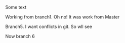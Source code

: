 Some text

Working from branch1. Oh no!
It was work from Master

Branch5. I want conflicts in git. So wll see

Now branch 6
